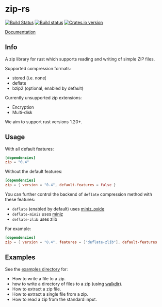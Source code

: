 zip-rs
======

[![Build Status](https://travis-ci.org/mvdnes/zip-rs.svg?branch=master)](https://travis-ci.org/mvdnes/zip-rs)
[![Build status](https://ci.appveyor.com/api/projects/status/gsnpqcodg19iu253/branch/master?svg=true)](https://ci.appveyor.com/project/mvdnes/zip-rs/branch/master)
[![Crates.io version](https://img.shields.io/crates/v/zip.svg)](https://crates.io/crates/zip)

[Documentation](http://mvdnes.github.io/rust-docs/zip-rs/zip/index.html)

Info
----

A zip library for rust which supports reading and writing of simple ZIP files.

Supported compression formats:

* stored (i.e. none)
* deflate
* bzip2 (optional, enabled by default)

Currently unsupported zip extensions:

* Encryption
* Multi-disk

We aim to support rust versions 1.20+.

Usage
-----

With all default features:

```toml
[dependencies]
zip = "0.4"
```

Without the default features:

```toml
[dependencies]
zip = { version = "0.4", default-features = false }
```

You can further control the backend of `deflate` compression method with these features:
* `deflate` (enabled by default) uses [miniz_oxide](https://github.com/Frommi/miniz_oxide)
* `deflate-miniz` uses [miniz](https://github.com/richgel999/miniz)
* `deflate-zlib` uses zlib

For example:

```toml
[dependencies]
zip = { version = "0.4", features = ["deflate-zlib"], default-features = false }
```

Examples
--------

See the [examples directory](examples) for:
   * How to write a file to a zip.
   * how to write a directory of files to a zip (using [walkdir](https://github.com/BurntSushi/walkdir)).
   * How to extract a zip file.
   * How to extract a single file from a zip.
   * How to read a zip from the standard input.
